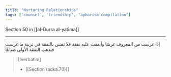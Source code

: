 ```yaml
---
title: "Nurturing Relationships"
tags: ['counsel', 'friendship', "aphorism-compilation"]
---
```


 Section 50 in [[al-Durra al-yatīma]]

---
إذا غرست من المعروف غرسًا وأنفقت عليه نفقة فلا تضنن بالنفقة في تربية ما غرست فتذهب النفقة الأولى ضياعًا

> [!verbatim]
> - [[Section (adka.70)]]
